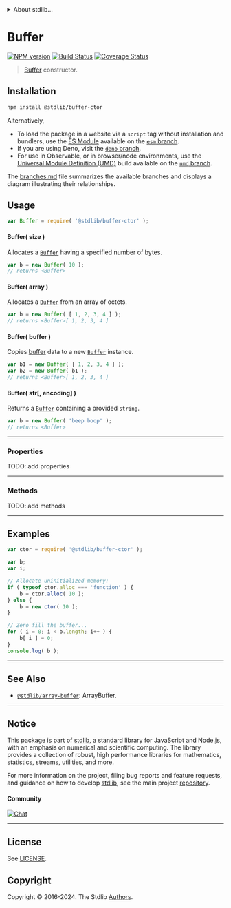 <!--

@license Apache-2.0

Copyright (c) 2018 The Stdlib Authors.

Licensed under the Apache License, Version 2.0 (the "License");
you may not use this file except in compliance with the License.
You may obtain a copy of the License at

   http://www.apache.org/licenses/LICENSE-2.0

Unless required by applicable law or agreed to in writing, software
distributed under the License is distributed on an "AS IS" BASIS,
WITHOUT WARRANTIES OR CONDITIONS OF ANY KIND, either express or implied.
See the License for the specific language governing permissions and
limitations under the License.

-->


<details>
  <summary>
    About stdlib...
  </summary>
  <p>We believe in a future in which the web is a preferred environment for numerical computation. To help realize this future, we've built stdlib. stdlib is a standard library, with an emphasis on numerical and scientific computation, written in JavaScript (and C) for execution in browsers and in Node.js.</p>
  <p>The library is fully decomposable, being architected in such a way that you can swap out and mix and match APIs and functionality to cater to your exact preferences and use cases.</p>
  <p>When you use stdlib, you can be absolutely certain that you are using the most thorough, rigorous, well-written, studied, documented, tested, measured, and high-quality code out there.</p>
  <p>To join us in bringing numerical computing to the web, get started by checking us out on <a href="https://github.com/stdlib-js/stdlib">GitHub</a>, and please consider <a href="https://opencollective.com/stdlib">financially supporting stdlib</a>. We greatly appreciate your continued support!</p>
</details>

# Buffer

[![NPM version][npm-image]][npm-url] [![Build Status][test-image]][test-url] [![Coverage Status][coverage-image]][coverage-url] <!-- [![dependencies][dependencies-image]][dependencies-url] -->

> [Buffer][node-buffer] constructor.

<!-- Section to include introductory text. Make sure to keep an empty line after the intro `section` element and another before the `/section` close. -->

<section class="intro">

</section>

<!-- /.intro -->

<!-- Package usage documentation. -->

<section class="installation">

## Installation

```bash
npm install @stdlib/buffer-ctor
```

Alternatively,

-   To load the package in a website via a `script` tag without installation and bundlers, use the [ES Module][es-module] available on the [`esm` branch][esm-url].
-   If you are using Deno, visit the [`deno` branch][deno-url].
-   For use in Observable, or in browser/node environments, use the [Universal Module Definition (UMD)][umd] build available on the [`umd` branch][umd-url].

The [branches.md][branches-url] file summarizes the available branches and displays a diagram illustrating their relationships.

</section>

<section class="usage">

## Usage

```javascript
var Buffer = require( '@stdlib/buffer-ctor' );
```

#### Buffer( size )

Allocates a [`Buffer`][node-buffer] having a specified number of bytes.

<!-- eslint-disable stdlib/require-globals, no-buffer-constructor -->

```javascript
var b = new Buffer( 10 );
// returns <Buffer>
```

#### Buffer( array )

Allocates a [`Buffer`][node-buffer] from an array of octets.

<!-- eslint-disable stdlib/require-globals, no-buffer-constructor -->

```javascript
var b = new Buffer( [ 1, 2, 3, 4 ] );
// returns <Buffer>[ 1, 2, 3, 4 ]
```

#### Buffer( buffer )

Copies [buffer][node-buffer] data to a new [`Buffer`][node-buffer] instance.

<!-- eslint-disable stdlib/require-globals, no-buffer-constructor -->

```javascript
var b1 = new Buffer( [ 1, 2, 3, 4 ] );
var b2 = new Buffer( b1 );
// returns <Buffer>[ 1, 2, 3, 4 ]
```

#### Buffer( str\[, encoding] )

Returns a [`Buffer`][node-buffer] containing a provided `string`.

<!-- eslint-disable stdlib/require-globals, no-buffer-constructor -->

```javascript
var b = new Buffer( 'beep boop' );
// returns <Buffer>
```

* * *

### Properties

TODO: add properties

* * *

### Methods

TODO: add methods

</section>

<!-- /.usage -->

* * *

<!-- Package usage notes. Make sure to keep an empty line after the `section` element and another before the `/section` close. -->

<section class="notes">

</section>

<!-- /.notes -->

<!-- Package usage examples. -->

<section class="examples">

## Examples

<!-- eslint no-undef: "error" -->

```javascript
var ctor = require( '@stdlib/buffer-ctor' );

var b;
var i;

// Allocate uninitialized memory:
if ( typeof ctor.alloc === 'function' ) {
    b = ctor.alloc( 10 );
} else {
    b = new ctor( 10 );
}

// Zero fill the buffer...
for ( i = 0; i < b.length; i++ ) {
    b[ i ] = 0;
}
console.log( b );
```

</section>

<!-- /.examples -->

<!-- Section to include cited references. If references are included, add a horizontal rule *before* the section. Make sure to keep an empty line after the `section` element and another before the `/section` close. -->

<section class="references">

</section>

<!-- /.references -->

<!-- Section for related `stdlib` packages. Do not manually edit this section, as it is automatically populated. -->

<section class="related">

* * *

## See Also

-   <span class="package-name">[`@stdlib/array-buffer`][@stdlib/array/buffer]</span><span class="delimiter">: </span><span class="description">ArrayBuffer.</span>

</section>

<!-- /.related -->

<!-- Section for all links. Make sure to keep an empty line after the `section` element and another before the `/section` close. -->


<section class="main-repo" >

* * *

## Notice

This package is part of [stdlib][stdlib], a standard library for JavaScript and Node.js, with an emphasis on numerical and scientific computing. The library provides a collection of robust, high performance libraries for mathematics, statistics, streams, utilities, and more.

For more information on the project, filing bug reports and feature requests, and guidance on how to develop [stdlib][stdlib], see the main project [repository][stdlib].

#### Community

[![Chat][chat-image]][chat-url]

---

## License

See [LICENSE][stdlib-license].


## Copyright

Copyright &copy; 2016-2024. The Stdlib [Authors][stdlib-authors].

</section>

<!-- /.stdlib -->

<!-- Section for all links. Make sure to keep an empty line after the `section` element and another before the `/section` close. -->

<section class="links">

[npm-image]: http://img.shields.io/npm/v/@stdlib/buffer-ctor.svg
[npm-url]: https://npmjs.org/package/@stdlib/buffer-ctor

[test-image]: https://github.com/stdlib-js/buffer-ctor/actions/workflows/test.yml/badge.svg?branch=main
[test-url]: https://github.com/stdlib-js/buffer-ctor/actions/workflows/test.yml?query=branch:main

[coverage-image]: https://img.shields.io/codecov/c/github/stdlib-js/buffer-ctor/main.svg
[coverage-url]: https://codecov.io/github/stdlib-js/buffer-ctor?branch=main

<!--

[dependencies-image]: https://img.shields.io/david/stdlib-js/buffer-ctor.svg
[dependencies-url]: https://david-dm.org/stdlib-js/buffer-ctor/main

-->

[chat-image]: https://img.shields.io/gitter/room/stdlib-js/stdlib.svg
[chat-url]: https://app.gitter.im/#/room/#stdlib-js_stdlib:gitter.im

[stdlib]: https://github.com/stdlib-js/stdlib

[stdlib-authors]: https://github.com/stdlib-js/stdlib/graphs/contributors

[umd]: https://github.com/umdjs/umd
[es-module]: https://developer.mozilla.org/en-US/docs/Web/JavaScript/Guide/Modules

[deno-url]: https://github.com/stdlib-js/buffer-ctor/tree/deno
[umd-url]: https://github.com/stdlib-js/buffer-ctor/tree/umd
[esm-url]: https://github.com/stdlib-js/buffer-ctor/tree/esm
[branches-url]: https://github.com/stdlib-js/buffer-ctor/blob/main/branches.md

[stdlib-license]: https://raw.githubusercontent.com/stdlib-js/buffer-ctor/main/LICENSE

[node-buffer]: https://nodejs.org/api/buffer.html

<!-- <related-links> -->

[@stdlib/array/buffer]: https://github.com/stdlib-js/array-buffer

<!-- </related-links> -->

</section>

<!-- /.links -->
